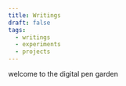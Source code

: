 ```yaml
---
title: Writings
draft: false
tags:
  - writings
  - experiments
  - projects
---
```

 
welcome to the digital pen garden
